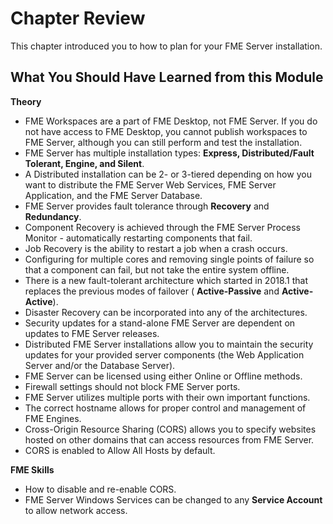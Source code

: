 # Chapter Review #

This chapter introduced you to how to plan for your FME Server installation.

## What You Should Have Learned from this Module ##

**Theory**


- FME Workspaces are a part of FME Desktop, not FME Server. If you do not have access to FME Desktop, you cannot publish workspaces to FME Server, although you can still perform and test the installation.
- FME Server has multiple installation types: **Express, Distributed/Fault Tolerant, Engine, and Silent**.
- A Distributed installation can be 2- or 3-tiered depending on how you want to distribute the FME Server Web Services, FME Server Application, and the FME Server Database.
- FME Server provides fault tolerance through **Recovery** and **Redundancy**.
- Component Recovery is achieved through the FME Server Process Monitor - automatically restarting components that fail.
- Job Recovery is the ability to restart a job when a crash occurs.
- Configuring for multiple cores and removing single points of failure so that a component can fail, but not take the entire system offline.
- There is a new fault-tolerant architecture which started in 2018.1 that replaces the previous modes of failover ( **Active-Passive** and **Active-Active**).
- Disaster Recovery can be incorporated into any of the architectures.
- Security updates for a stand-alone FME Server are dependent on updates to FME Server releases.
- Distributed FME Server installations allow you to maintain the security updates for your provided server components (the Web Application Server and/or the Database Server).
- FME Server can be licensed using either Online or Offline methods.
- Firewall settings should not block FME Server ports.
- FME Server utilizes multiple ports with their own important functions.
- The correct hostname allows for proper control and management of FME Engines.
- Cross-Origin Resource Sharing (CORS) allows you to specify websites hosted on other domains that can access resources from FME Server.
- CORS is enabled to Allow All Hosts by default.

**FME Skills**

- How to disable and re-enable CORS.
- FME Server Windows Services can be changed to any **Service Account** to allow network access.
